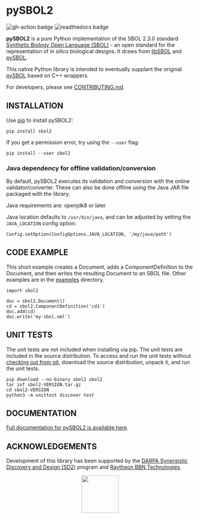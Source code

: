 # pySBOL2
![gh-action badge](https://github.com/SynBioDex/pySBOL2/workflows/Python%20package/badge.svg)
![readthedocs badge](https://readthedocs.org/projects/pysbol2/badge/)

**pySBOL2** is a pure Python implementation of the
SBOL 2.3.0 standard [Synthetic Biology Open Language (SBOL)](https://sbolstandard.org/) - 
an open standard for the representation of *in silico* biological designs. It draws from [libSBOL](https://github.com/SynBioDex/libSBOL)
and [pySBOL](https://github.com/SynBioDex/pySBOL).

This native Python library is intended to eventually supplant the original [pySBOL](https://github.com/SynBioDex/pySBOL) based on C++ wrappers.

For developers, please see [CONTRIBUTING.md](CONTRIBUTING.md).

## INSTALLATION

Use [pip](https://pip.pypa.io/) to install pySBOL2:

```shell
pip install sbol2
```

If you get a permission error, try using the `--user` flag:

```shell
pip install --user sbol2
```

### Java dependency for offline validation/conversion

By default, pySBOL2 executes its validation and conversion with the online validator/converter. 
These can also be done offline using the Java JAR file packaged with the library.

Java requirements are: openjdk8 or later 

Java location defaults to `/usr/bin/java`, and can be adjusted by setting the `JAVA_LOCATION` config option:

```
Config.setOption(ConfigOptions.JAVA_LOCATION, '/my/java/path')
```

## CODE EXAMPLE

This short example creates a Document, adds a ComponentDefinition
to the Document, and then writes the resulting Document to an SBOL
file. Other examples are in the [examples](examples) directory.

```
import sbol2

doc = sbol2.Document()
cd = sbol2.ComponentDefinition('cd1')
doc.add(cd)
doc.write('my-sbol.xml')
```

## UNIT TESTS

The unit tests are not included when installing via pip. The unit
tests are included in the source distribution. To access and
run the unit tests without [checking out from git](CONTRIBUTING.md),
download the source distribution, unpack it, and run the unit tests.

```shell script
pip download --no-binary sbol2 sbol2
tar zxf sbol2-VERSION.tar.gz
cd sbol2-VERSION
python3 -m unittest discover test
```

## DOCUMENTATION

[Full documentation for pySBOL2 is available here](https://pysbol.readthedocs.io).

## ACKNOWLEDGEMENTS

Development of this library has been supported by the 
[DARPA Synergistic Discovery and Design (SD2)](https://www.darpa.mil/program/synergistic-discovery-and-design)
program and [Raytheon BBN Technologies](http://bbn.com/).


<p align="center">
  <img src="./logo.jpg" height="100" />
</p>
